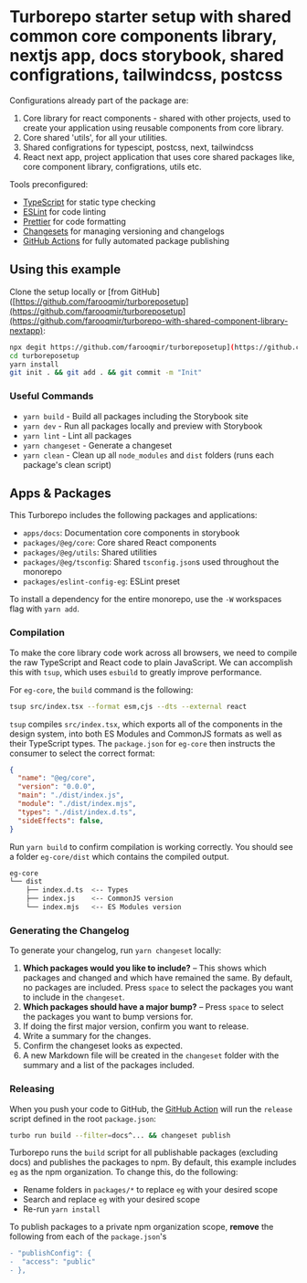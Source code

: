 # Turborepo starter setup with shared common core components library, nextjs app, docs storybook, shared configrations, tailwindcss, postcss
Configurations already part of the package are:

1. Core library for react components - shared with other projects, used to create your application using reusable components from core library.
2. Core shared 'utils', for all your utilities.
3. Shared configrations for typescipt, postcss, next, tailwindcss
4. React next app, project application that uses core shared packages like, core component library, configrations, utils etc.

Tools preconfigured:

- [TypeScript](https://www.typescriptlang.org/) for static type checking
- [ESLint](https://eslint.org/) for code linting
- [Prettier](https://prettier.io) for code formatting
- [Changesets](https://github.com/changesets/changesets) for managing versioning and changelogs
- [GitHub Actions](https://github.com/changesets/action) for fully automated package publishing

## Using this example

Clone the setup locally or [from GitHub]([https://github.com/farooqmir/turboreposetup](https://github.com/farooqmir/turboreposetup](https://github.com/farooqmir/turborepo-with-shared-component-library-nextapp):

```bash
npx degit https://github.com/farooqmir/turboreposetup](https://github.com/farooqmir/turborepo-with-shared-component-library-nextapp
cd turboreposetup
yarn install
git init . && git add . && git commit -m "Init"
```

### Useful Commands

- `yarn build` - Build all packages including the Storybook site
- `yarn dev` - Run all packages locally and preview with Storybook
- `yarn lint` - Lint all packages
- `yarn changeset` - Generate a changeset
- `yarn clean` - Clean up all `node_modules` and `dist` folders (runs each package's clean script)

## Apps & Packages

This Turborepo includes the following packages and applications:

- `apps/docs`: Documentation core components in storybook
- `packages/@eg/core`: Core shared React components
- `packages/@eg/utils`: Shared utilities
- `packages/@eg/tsconfig`: Shared `tsconfig.json`s used throughout the monorepo
- `packages/eslint-config-eg`: ESLint preset

To install a dependency for the entire monorepo, use the `-W` workspaces flag with `yarn add`.

### Compilation

To make the core library code work across all browsers, we need to compile the raw TypeScript and React code to plain JavaScript. We can accomplish this with `tsup`, which uses `esbuild` to greatly improve performance.

For `eg-core`, the `build` command is the following:

```bash
tsup src/index.tsx --format esm,cjs --dts --external react
```

`tsup` compiles `src/index.tsx`, which exports all of the components in the design system, into both ES Modules and CommonJS formats as well as their TypeScript types. The `package.json` for `eg-core` then instructs the consumer to select the correct format:

```json:eg-core/package.json
{
  "name": "@eg/core",
  "version": "0.0.0",
  "main": "./dist/index.js",
  "module": "./dist/index.mjs",
  "types": "./dist/index.d.ts",
  "sideEffects": false,
}
```

Run `yarn build` to confirm compilation is working correctly. You should see a folder `eg-core/dist` which contains the compiled output.

```bash
eg-core
└── dist
    ├── index.d.ts  <-- Types
    ├── index.js    <-- CommonJS version
    └── index.mjs   <-- ES Modules version
```

### Generating the Changelog

To generate your changelog, run `yarn changeset` locally:

1. **Which packages would you like to include?** – This shows which packages and changed and which have remained the same. By default, no packages are included. Press `space` to select the packages you want to include in the `changeset`.
1. **Which packages should have a major bump?** – Press `space` to select the packages you want to bump versions for.
1. If doing the first major version, confirm you want to release.
1. Write a summary for the changes.
1. Confirm the changeset looks as expected.
1. A new Markdown file will be created in the `changeset` folder with the summary and a list of the packages included.

### Releasing

When you push your code to GitHub, the [GitHub Action](https://github.com/changesets/action) will run the `release` script defined in the root `package.json`:

```bash
turbo run build --filter=docs^... && changeset publish
```

Turborepo runs the `build` script for all publishable packages (excluding docs) and publishes the packages to npm. By default, this example includes `eg` as the npm organization. To change this, do the following:

- Rename folders in `packages/*` to replace `eg` with your desired scope
- Search and replace `eg` with your desired scope
- Re-run `yarn install`

To publish packages to a private npm organization scope, **remove** the following from each of the `package.json`'s

```diff
- "publishConfig": {
-  "access": "public"
- },
```
